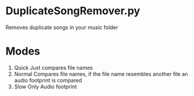 DuplicateSongRemover.py
=======================

Removes duplicate songs in your music folder

Modes
=====

1. Quick
Just compares file names
2. Normal
Compares file names, if the file name resembles another file an audio footprint is compared
3. Slow
Only Audio footprint 

